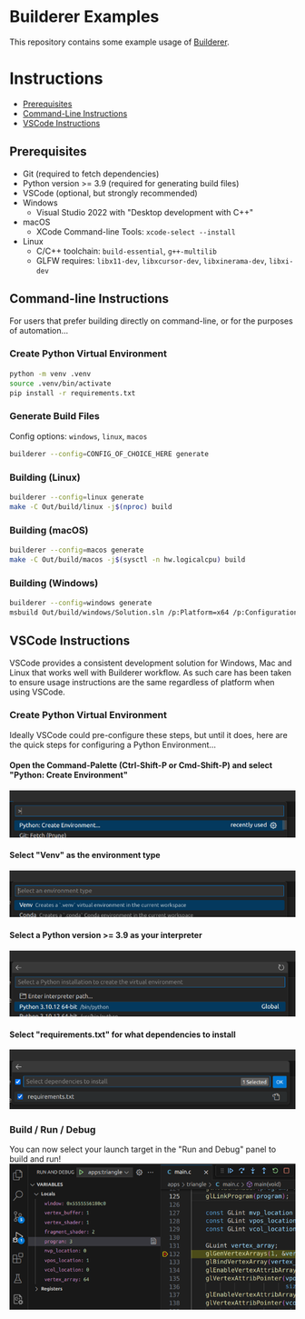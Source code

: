 # Builderer Examples
This repository contains some example usage of [Builderer](https://github.com/builderer/builderer).

# Instructions
- [Prerequisites](#prereqs)
- [Command-Line Instructions](#cmdline)
- [VSCode Instructions](#vscode)

## <a id="prereqs">Prerequisites</a>
* Git (required to fetch dependencies)
* Python version >= 3.9 (required for generating build files)
* VSCode (optional, but strongly recommended)
* Windows
  * Visual Studio 2022 with "Desktop development with C++"
* macOS
  * XCode Command-line Tools: `xcode-select --install`
* Linux
  * C/C++ toolchain: `build-essential`, `g++-multilib`
  * GLFW requires: `libx11-dev`, `libxcursor-dev`, `libxinerama-dev`, `libxi-dev`

## <a id="cmdline">Command-line Instructions</a>
For users that prefer building directly on command-line, or for the purposes of automation...
### Create Python Virtual Environment
```bash
python -m venv .venv
source .venv/bin/activate
pip install -r requirements.txt
```
### Generate Build Files
Config options: `windows`, `linux`, `macos`
```bash
builderer --config=CONFIG_OF_CHOICE_HERE generate
```
### Building (Linux)
```bash
builderer --config=linux generate
make -C Out/build/linux -j$(nproc) build
```
### Building (macOS)
```bash
builderer --config=macos generate
make -C Out/build/macos -j$(sysctl -n hw.logicalcpu) build
```
### Building (Windows)
```bash
builderer --config=windows generate
msbuild Out/build/windows/Solution.sln /p:Platform=x64 /p:Configuration=debug
```

## <a id="vscode">VSCode Instructions</a>
VSCode provides a consistent development solution for Windows, Mac and Linux
that works well with Builderer workflow. As such care has been taken to ensure
usage instructions are the same regardless of platform when using VSCode.
### Create Python Virtual Environment
Ideally VSCode could pre-configure these steps, but until it does, here are the
quick steps for configuring a Python Environment...

#### Open the Command-Palette (Ctrl-Shift-P or Cmd-Shift-P) and select "Python: Create Environment"
![](images/create_python_environment.png)

#### Select "Venv" as the environment type
![](images/select_python_venv.png)

#### Select a Python version >= 3.9 as your interpreter
![](images/select_python_version.png)

#### Select "requirements.txt" for what dependencies to install
![](images/select_python_requirements.png)

### Build / Run / Debug
You can now select your launch target in the "Run and Debug" panel to build and run!<br>
![](images/debugging.png)